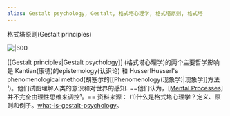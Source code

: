 ```yaml
---
alias: Gestalt psychology, Gestalt, 格式塔心理学, 格式塔原则, 格式塔
---
```

格式塔原则(Gestalt principles)

![|600](https://i.imgur.com/M5OalWl.png)

[[Gestalt principles|Gestalt psychology]] (格式塔心理学)的两个主要哲学影响是 Kantian(康德)的epistemology(认识论) 和 HusserlHusserl's phenomenological method(胡塞尔的[[Phenomenology(现象学)|现象学]]方法¹)。他们试图理解人类的意识和对世界的感知. ==他们认为，[[Mental Processes]](心理过程)并不完全由理性思维来调控¹。==
资料来源：
(1)什么是格式塔心理学？定义、原则和例子。[what-is-gestalt-psychology](https://www.simplypsychology.org/what-is-gestalt-psychology.html)。

